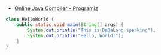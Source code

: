 # 
- [Online Java Compiler - Programiz](https://www.programiz.com/java-programming/online-compiler/)

```java
class HelloWorld {
    public static void main(String[] args) {
        System.out.println("This is DaDaLong speaking");    
        System.out.println("Hello, World!");
    }
}
```
